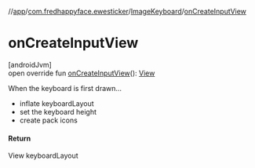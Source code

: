 //[app](../../../index.md)/[com.fredhappyface.ewesticker](../index.md)/[ImageKeyboard](index.md)/[onCreateInputView](on-create-input-view.md)

# onCreateInputView

[androidJvm]\
open override fun [onCreateInputView](on-create-input-view.md)(): [View](https://developer.android.com/reference/kotlin/android/view/View.html)

When the keyboard is first drawn...

- 
   inflate keyboardLayout
- 
   set the keyboard height
- 
   create pack icons

#### Return

View keyboardLayout

